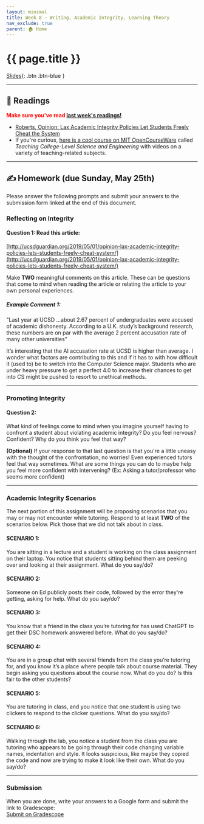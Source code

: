```yaml
---
layout: minimal
title: Week 8 – Writing, Academic Integrity, Learning Theory
nav_exclude: true
parent: 🏠 Home
---
```


# {{ page.title }}

[Slides](https://docs.google.com/presentation/d/19pkuzx4f4zcrI8s3RQTeU_VxHI2_AJf5h7zuCaMR7n8/edit?usp=sharing){: .btn .btn-blue }

<!-- No in-class worksheet today – though, as you'll see, you'll be discussing in groups quite a bit. -->

---

## 📖 Readings

<b><span style="color:red">Make sure you've read [last week's readings!](../07)</span></b>

- [Roberts, Opinion: Lax Academic Integrity Policies Let Students Freely Cheat the System](https://ucsdguardian.org/2019/05/01/opinion-lax-academic-integrity-policies-lets-students-freely-cheat-system/)
- If you're curious, [here is a cool course on MIT OpenCourseWare](https://www.youtube.com/playlist?list=PLB1304385546D6F86) called _Teaching College-Level Science and Engineering_ with videos on a variety of teaching-related subjects.

---

## ✍️ Homework (due Sunday, May 25th)

Please answer the following prompts and submit your answers to the submission form linked at the end of this document. 

### Reflecting on Integrity

#### Question 1: Read this article:
[http://ucsdguardian.org/2019/05/01/opinion-lax-academic-integrity-policies-lets-students-freely-cheat-system/](http://ucsdguardian.org/2019/05/01/opinion-lax-academic-integrity-policies-lets-students-freely-cheat-system/)

Make **TWO** meaningful comments on this article. These can be questions that come to mind when reading the article or relating the article to your own personal experiences.

##### Example Comment 1: 
"Last year at UCSD ...about 2.67 percent of undergraduates were accused of academic dishonesty. According to a U.K. study’s background research, these numbers are on par with the average 2 percent accusation rate of many other universities" 

It’s interesting that the AI accusation rate at UCSD is higher than average. I wonder what factors are contributing to this and if it has to with how difficult it (used to) be to switch into the Computer Science major. Students who are under heavy pressure to get a perfect 4.0 to increase their chances to get into CS might be pushed to resort to unethical methods. 

---

### Promoting Integrity

#### Question 2: 
What kind of feelings come to mind when you imagine yourself having to confront a student about violating academic integrity? Do you feel nervous? Confident? Why do you think you feel that way?

**(Optional)** If your response to that last question is that you're a little uneasy with the thought of the confrontation, no worries! Even experienced tutors feel that way sometimes. What are some things you can do to maybe help you feel more confident with intervening? (Ex: Asking a tutor/professor who seems more confident)

---

### Academic Integrity Scenarios

The next portion of this assignment will be proposing scenarios that you may or may not encounter while tutoring. Respond to at least **TWO** of the scenarios below. Pick those that we did not talk about in class.

#### SCENARIO 1:
You are sitting in a lecture and a student is working on the class assignment on their laptop. You notice that students sitting behind them are peeking over and looking at their assignment. What do you say/do?

#### SCENARIO 2:
Someone on Ed publicly posts their code, followed by the error they're getting, asking for help. What do you say/do?

#### SCENARIO 3:
You know that a friend in the class you’re tutoring for has used ChatGPT to get their DSC homework answered before. What do you say/do?

#### SCENARIO 4:
You are in a group chat with several friends from the class you’re tutoring for, and you know it’s a place where people talk about course material. They begin asking you questions about the course now. What do you do? Is this fair to the other students?

#### SCENARIO 5:
You are tutoring in class, and you notice that one student is using two clickers to respond to the clicker questions. What do you say/do?

#### SCENARIO 6:
Walking through the lab, you notice a student from the class you are tutoring who appears to be going through their code changing variable names, indentation and style. It looks suspicious, like maybe they copied the code and now are trying to make it look like their own. What do you say/do?

---

### Submission

When you are done, write your answers to a Google form and submit the link to Gradescope:  
[Submit on Gradescope](https://www.gradescope.com/courses/884511/assignments/5167824)
